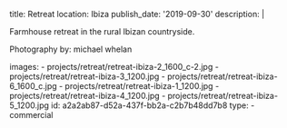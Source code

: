 title: Retreat
location: Ibiza
publish_date: '2019-09-30'
description: |
  <p>Farmhouse retreat in the rural Ibizan countryside.<br>
  </p>
  <p>Photography by: michael whelan<br>
  </p>
  <p><em><a href="http://www.genevievelutkinstudio.com/" target="_blank"></a></em>
  </p>
images:
  - projects/retreat/retreat-ibiza-2_1600_c-2.jpg
  - projects/retreat/retreat-ibiza-3_1200.jpg
  - projects/retreat/retreat-ibiza-6_1600_c.jpg
  - projects/retreat/retreat-ibiza-1_1200.jpg
  - projects/retreat/retreat-ibiza-4_1200.jpg
  - projects/retreat/retreat-ibiza-5_1200.jpg
id: a2a2ab87-d52a-437f-bb2a-c2b7b48dd7b8
type:
  - commercial
